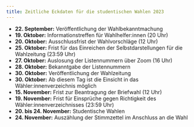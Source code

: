 ```yaml
---
title: Zeitliche Eckdaten für die studentischen Wahlen 2023
---
```


- **22. September:** Veröffentlichung der Wahlbekanntmachung
- **19. Oktober:** Informationstreffen für Wahlhelfer:innen (20 Uhr)
- **20. Oktober:** Ausschlussfrist der Wahlvorschläge (12 Uhr)
- **25. Oktober:** Frist für das Einreichen der Selbstdarstellungen für die Wahlzeitung (23:59 Uhr)
- **27. Oktober:** Auslosung der Listennummern über Zoom (16 Uhr)
- **28. Oktober:** Bekanntgabe der Listennummern
- **30. Oktober:** Veröffentlichung der Wahlzeitung
- **30. Oktober:** Ab diesem Tag ist die Einsicht in das Wähler:innenverzeichnis möglich
- **15. November:** Frist zur Beantragung der Briefwahl (12 Uhr)
- **19. November:** Frist für Einsprüche gegen Richtigkeit des Wähler:innenverzeichnisses (23:59 Uhr)
- **20. bis 24. November:** Studentische Wahlen
- **24. November:** Auszählung der Stimmzettel im Anschluss an die Wahl
